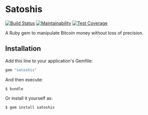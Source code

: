 # Satoshis

[![Build Status](https://travis-ci.org/bsoares/satoshis.svg?branch=master)](https://travis-ci.org/bsoares/satoshis)
[![Maintainability](https://api.codeclimate.com/v1/badges/69b087f6c2d3cfbb0fa2/maintainability)](https://codeclimate.com/github/bsoares/satoshis/maintainability)
[![Test Coverage](https://api.codeclimate.com/v1/badges/69b087f6c2d3cfbb0fa2/test_coverage)](https://codeclimate.com/github/bsoares/satoshis/test_coverage)

A Ruby gem to manipulate Bitcoin money without loss of precision.

## Installation

Add this line to your application's Gemfile:

```ruby
gem "satoshis"
```

And then execute:

    $ bundle

Or install it yourself as:

    $ gem install satoshis
